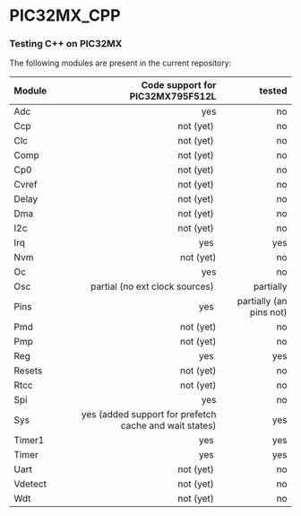 # PIC32MX_CPP
### Testing C++ on PIC32MX
The following modules are present in the current repository:

| Module | Code support for PIC32MX795F512L | tested |
| ------- | -------------------------------:| ------:|
| Adc     | yes | no |
| Ccp     | not (yet) | no |
| Clc     | not (yet) | no |
| Comp    | not (yet) | no |
| Cp0     | not (yet) | no |
| Cvref   | not (yet) | no |
| Delay   | not (yet) | no |
| Dma     | not (yet) | no |
| I2c     | not (yet) | no |
| Irq     | yes | yes |
| Nvm     | not (yet) | no |
| Oc      | yes | no |
| Osc     | partial (no ext clock sources) | partially |
| Pins    | yes | partially (an pins not) |
| Pmd     | not (yet) | no |
| Pmp     | not (yet) | no |
| Reg     | yes | yes |
| Resets  | not (yet) | no |
| Rtcc    | not (yet) | no |
| Spi     | yes | no |
| Sys     | yes (added support for prefetch cache and wait states) | yes |
| Timer1  | yes | yes |
| Timer   | yes | yes |
| Uart    | not (yet) | no |
| Vdetect | not (yet) | no |
| Wdt     | not (yet) | no |

